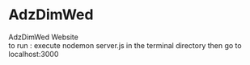 # AdzDimWed
AdzDimWed Website <br>
to run : execute nodemon server.js in the terminal directory then go to localhost:3000
